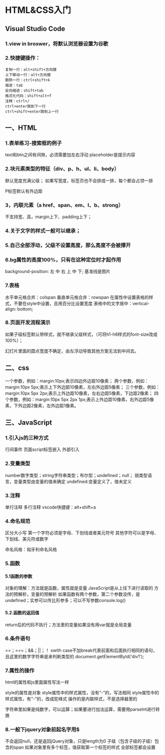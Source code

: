 # HTML&CSS入门

## Visual Studio Code
### 1.view in broswer，将默认浏览器设置为谷歌

### 2.快捷键操作：
    复制一行：alt+shift+方向键
    上下移动一行：alt+方向键
    删除一行：ctrl+shift+k
    缩进：tab
    反向缩进：shift+tab
    格式化代码：shift+alt+f
    注释：ctrl+/
    ctrl+enter跳到下一行
    ctrl+shift+enter跳到上一行


## 一、HTML
### 1.表单练习-搜索框的例子
text和btn之间有间隙，必须需要加左右浮动
placeholder是提示内容

### 2.块元素类型的特征（div、p、h、ul、li、body）
默认宽度充满父级；
如果写宽度，标签页也不会排成一排，每个都会占领一排

P标签默认有外边距

### 3，内联元素（a href、span、em、I、b、strong）
不支持宽、高，margin上下、padding上下；

### 4.关于文字的样式一般可以继承；
### 5.自己全部浮动，父级不设置高度，那么高度不会被撑开

### 6.bg属性的高度100%，只有在这种定位时才起作用
background-position: 左 中 右 上 中 下;
基准线是图片

### 7.表格
水平单元格合并：colspan
垂直单元格合并：rowspan
在属性中设置表格的样式，不要在style中设置，且用百分比设置宽度
表格中的文字居中：vertical-align: bottom;

### 8.页面开发流程演示
如果子级标签默认带样式，就不继承父级样式，（可将h1-h6样式的font-size改成100%）；

幻灯片里面的圆点宽度不确定，由左浮动导致其他方案无法到中间去。

## 二、css
一个参数，例如：margin:10px;表示四边外边距10像素；
两个参数，例如：margin:10px 5px;表示上下外边距10像素，左右外边距5像素；
三个参数，例如：margin:10px 5px 2px;表示上外边距10像素，左右边距5像素，下边距2像素；
四个参数，例如：margin:10px 5px 2px 1px;表示上外边距10像素，右外边距5像素，下外边距2像素，左外边距1像素。

## 三、JavaScript
### 1.引入js的三种方式
行间事件
页面script标签嵌入
外部引入

### 2.变量类型
number数字类型；string字符串类型；布尔型；undefined；null；
弱类型语言，变量类型由变量的值来确定
undefined:变量定义了，值未定义

### 3.注释
单行注释
多行注释 vscode快捷键：alt+shift+a

### 4.命名规范
区分大小写
第一个字符必须是字母、下划线或者美元符号
其他字符可以是字母、下划线、美元符或数字

命名风格：匈牙利命名风格

### 5.函数
#### 5.1函数的参数
对象的理解：方法就是函数，属性就是变量
JavaScript是从上往下进行读取的
方法的预解析，变量的预解析
如果函数有两个参数，第二个参数没传，是undefined；实参可以传比形参多；可以不写参数console.log()

#### 5.2.函数的返回值
return后的代码不执行；方法里的变量如果没有用var就是全局变量

### 6.条件语句
==；===；&&；||；！
swith case不加break代表前面和后面执行相同的语句，且这里的数字字符串是来判断类型的
document.getElementById('div1');

### 7.属性的操作
html的属性和js里面属性写法一样

style的属性是对象
style属性中的样式属性，没有“-”的，写法相同
style属性中的样式属性，有“-”的，改成驼峰式
操作的是内联样式，不是选择器里的

字符串里如果是纯数字，可以运算；如果要进行加法运算，需要用parseInt进行转换

### 8.一般下jquery对象前起名字用$
不会返回null，还是返回jQuery对象，只是length为0
子级（包含子级的子级）包含的span
如果对象里有多个标签，值获取第一个标签的样式
全部标签都会设置

